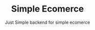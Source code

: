 <center>
<h1><b>Simple Ecomerce</b></h1>
<p>Just Simple backend for simple ecomerce</p>
</center>


